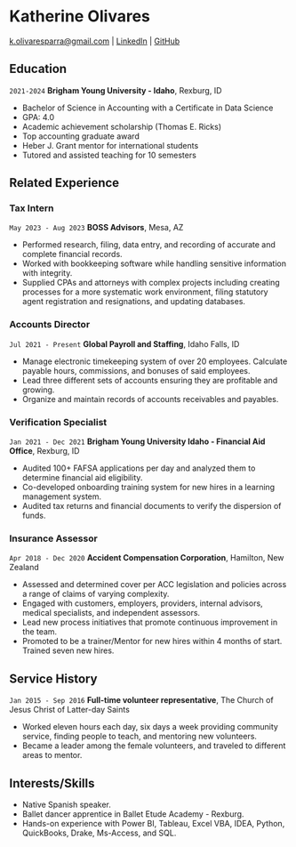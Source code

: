 
# Katherine Olivares

<div id="webaddress">
<a href="k.olivaresparra@gmail.com">k.olivaresparra@gmail.com</a>
| <a href="https://www.linkedin.com/in/katherine-olivares">LinkedIn</a>
| <a href="https://github.com/KatherineOlivares">GitHub</a>
</div>


## Education

`2021-2024`
__Brigham Young University - Idaho__, Rexburg, ID

- Bachelor of Science in Accounting with a Certificate in Data Science
- GPA: 4.0
- Academic achievement scholarship (Thomas E. Ricks)
- Top accounting graduate award
- Heber J. Grant mentor for international students
- Tutored and assisted teaching for 10 semesters


## Related Experience

### Tax Intern

`May 2023 - Aug 2023`
__BOSS Advisors__, Mesa, AZ

- Performed research, filing, data entry, and recording of accurate and complete financial records.
- Worked with bookkeeping software while handling sensitive information with integrity.
- Supplied CPAs and attorneys with complex projects including creating processes for a more systematic work environment, filing statutory agent registration and resignations, and updating databases.

### Accounts Director

`Jul 2021 - Present`
__Global Payroll and Staffing__, Idaho Falls, ID

- Manage electronic timekeeping system of over 20 employees. Calculate payable hours, commissions, and bonuses of said employees.
- Lead three different sets of accounts ensuring they are profitable and growing.
- Organize and maintain records of accounts receivables and payables.

### Verification Specialist

`Jan 2021 - Dec 2021`
__Brigham Young University Idaho - Financial Aid Office__, Rexburg, ID

- Audited 100+ FAFSA applications per day and analyzed them to determine financial aid eligibility.
- Co-developed onboarding training system for new hires in a learning management system.
- Audited tax returns and financial documents to verify the dispersion of funds.

### Insurance Assessor

`Apr 2018 - Dec 2020`
__Accident Compensation Corporation__, Hamilton, New Zealand

- Assessed and determined cover per ACC legislation and policies across a range of claims of varying complexity.
- Engaged with customers, employers, providers, internal advisors, medical specialists, and independent assessors.
- Lead new process initiatives that promote continuous improvement in the team.
- Promoted to be a trainer/Mentor for new hires within 4 months of start. Trained seven new hires.


## Service History

`Jan 2015 - Sep 2016`
__Full-time volunteer representative__, The Church of Jesus Christ of Latter-day Saints

- Worked eleven hours each day, six days a week providing community service, finding people to teach, and mentoring new volunteers.
- Became a leader among the female volunteers, and traveled to different areas to mentor.

## Interests/Skills
- Native Spanish speaker.
- Ballet dancer apprentice in Ballet Etude Academy - Rexburg.
- Hands-on experience with Power BI, Tableau, Excel VBA, IDEA, Python, QuickBooks, Drake, Ms-Access, and SQL.


<!-- ### Footer

Last updated: May 2013 -->


